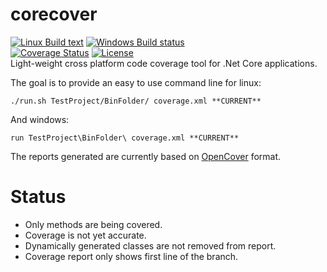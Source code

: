 # corecover
[![Linux Build text](https://travis-ci.org/pjbgf/corecover.svg?branch=setting-up-ci-cd)](https://travis-ci.org/pjbgf/corecover)
[![Windows Build status](https://ci.appveyor.com/api/projects/status/lqs8r879krlnkba8?svg=true)](https://ci.appveyor.com/project/pjbgf/corecover)  
[![Coverage Status](https://coveralls.io/repos/github/pjbgf/corecover/badge.svg?branch=master)](https://coveralls.io/github/pjbgf/corecover?branch=master) [![License](http://img.shields.io/:license-mit-blue.svg)](http://pjbgf.mit-license.org)  
Light-weight cross platform code coverage tool for .Net Core applications.

The goal is to provide an easy to use command line for linux:

```
./run.sh TestProject/BinFolder/ coverage.xml **CURRENT**
```
And windows:
```
run TestProject\BinFolder\ coverage.xml **CURRENT**
```

The reports generated are currently based on [OpenCover](https://github.com/OpenCover/opencover) format.

# Status

* Only methods are being covered.
* Coverage is not yet accurate.
* Dynamically generated classes are not removed from report.
* Coverage report only shows first line of the branch.